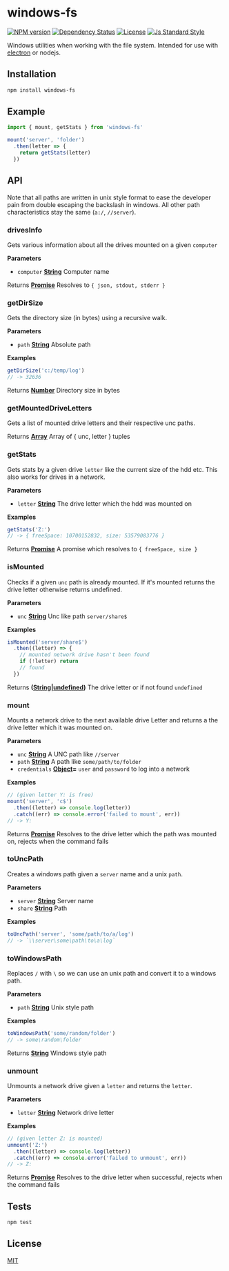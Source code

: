 # windows-fs

[![NPM version][version-image]][version-url]
[![Dependency Status][david-image]][david-url]
[![License][license-image]][license-url]
[![Js Standard Style][standard-image]][standard-url]

Windows utilities when working with the file system. Intended for use with [electron](http://electron.atom.io/) or nodejs.

## Installation

```bash
npm install windows-fs
```

## Example

```js
import { mount, getStats } from 'windows-fs'

mount('server', 'folder')
  .then(letter => {
    return getStats(letter)
  })
```

## API

Note that all paths are written in unix style format to ease the developer pain from double escaping the backslash in windows. All other path characteristics stay the same (`a:/`, `//server`).

### drivesInfo

Gets various information about all the drives mounted on a given
`computer`

**Parameters**

-   `computer` **[String](https://developer.mozilla.org/en-US/docs/Web/JavaScript/Reference/Global_Objects/String)** Computer name

Returns **[Promise](https://developer.mozilla.org/en-US/docs/Web/JavaScript/Reference/Global_Objects/Promise)** Resolves to `{ json, stdout, stderr }`

### getDirSize

Gets the directory size (in bytes) using a recursive walk.

**Parameters**

-   `path` **[String](https://developer.mozilla.org/en-US/docs/Web/JavaScript/Reference/Global_Objects/String)** Absolute path

**Examples**

```javascript
getDirSize('c:/temp/log')
// -> 32636
```

Returns **[Number](https://developer.mozilla.org/en-US/docs/Web/JavaScript/Reference/Global_Objects/Number)** Directory size in bytes

### getMountedDriveLetters

Gets a list of mounted drive letters and their respective unc paths.

Returns **[Array](https://developer.mozilla.org/en-US/docs/Web/JavaScript/Reference/Global_Objects/Array)** Array of { unc, letter } tuples

### getStats

Gets stats by a given drive `letter` like the current size of the hdd etc.
This also works for drives in a network.

**Parameters**

-   `letter` **[String](https://developer.mozilla.org/en-US/docs/Web/JavaScript/Reference/Global_Objects/String)** The drive letter which the hdd was mounted on

**Examples**

```javascript
getStats('Z:')
// -> { freeSpace: 10700152832, size: 53579083776 }
```

Returns **[Promise](https://developer.mozilla.org/en-US/docs/Web/JavaScript/Reference/Global_Objects/Promise)** A promise which resolves to `{ freeSpace, size }`

### isMounted

Checks if a given `unc` path is already mounted. If it's mounted returns
the drive letter otherwise returns undefined.

**Parameters**

-   `unc` **[String](https://developer.mozilla.org/en-US/docs/Web/JavaScript/Reference/Global_Objects/String)** Unc like path `server/share$`

**Examples**

```javascript
isMounted('server/share$')
  .then((letter) => {
    // mounted network drive hasn't been found
    if (!letter) return
    // found
  })
```

Returns **([String](https://developer.mozilla.org/en-US/docs/Web/JavaScript/Reference/Global_Objects/String)\|[undefined](https://developer.mozilla.org/en-US/docs/Web/JavaScript/Reference/Global_Objects/undefined))** The drive letter or if not found `undefined`

### mount

Mounts a network drive to the next available drive Letter and returns a
the drive letter which it was mounted on.

**Parameters**

-   `unc` **[String](https://developer.mozilla.org/en-US/docs/Web/JavaScript/Reference/Global_Objects/String)** A UNC path like `//server`
-   `path` **[String](https://developer.mozilla.org/en-US/docs/Web/JavaScript/Reference/Global_Objects/String)** A path like `some/path/to/folder`
-   `credentials` **[Object](https://developer.mozilla.org/en-US/docs/Web/JavaScript/Reference/Global_Objects/Object)=** `user` and `password` to log into a network

**Examples**

```javascript
// (given letter Y: is free)
mount('server', 'c$')
  .then((letter) => console.log(letter))
  .catch((err) => console.error('failed to mount', err))
// -> Y:
```

Returns **[Promise](https://developer.mozilla.org/en-US/docs/Web/JavaScript/Reference/Global_Objects/Promise)** Resolves to the drive letter which the path was
mounted on, rejects when the command fails

### toUncPath

Creates a windows path given a `server` name and a unix `path`.

**Parameters**

-   `server` **[String](https://developer.mozilla.org/en-US/docs/Web/JavaScript/Reference/Global_Objects/String)** Server name
-   `share` **[String](https://developer.mozilla.org/en-US/docs/Web/JavaScript/Reference/Global_Objects/String)** Path

**Examples**

```javascript
toUncPath('server', 'some/path/to/a/log')
// -> `\\server\some\path\to\a\log`
```

### toWindowsPath

Replaces `/` with `\` so we can use an unix path and convert it to a
windows path.

**Parameters**

-   `path` **[String](https://developer.mozilla.org/en-US/docs/Web/JavaScript/Reference/Global_Objects/String)** Unix style path

**Examples**

```javascript
toWindowsPath('some/random/folder')
// -> some\random\folder
```

Returns **[String](https://developer.mozilla.org/en-US/docs/Web/JavaScript/Reference/Global_Objects/String)** Windows style path

### unmount

Unmounts a network drive given a `letter` and returns the `letter`.

**Parameters**

-   `letter` **[String](https://developer.mozilla.org/en-US/docs/Web/JavaScript/Reference/Global_Objects/String)** Network drive letter

**Examples**

```javascript
// (given letter Z: is mounted)
unmount('Z:')
  .then((letter) => console.log(letter))
  .catch((err) => console.error('failed to unmount', err))
// -> Z:
```

Returns **[Promise](https://developer.mozilla.org/en-US/docs/Web/JavaScript/Reference/Global_Objects/Promise)** Resolves to the drive letter when successful, rejects
when the command fails

## Tests

```bash
npm test
```

## License

[MIT][license-url]

[version-image]: https://img.shields.io/npm/v/windows-fs.svg?style=flat-square

[version-url]: https://npmjs.org/package/windows-fs

[david-image]: http://img.shields.io/david/kanton-aargau/windows-fs.svg?style=flat-square

[david-url]: https://david-dm.org/kanton-aargau/windows-fs

[standard-image]: https://img.shields.io/badge/code-standard-brightgreen.svg?style=flat-square

[standard-url]: https://github.com/feross/standard

[license-image]: http://img.shields.io/npm/l/windows-fs.svg?style=flat-square

[license-url]: ./license
